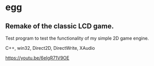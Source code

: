# egg
## Remake of the classic LCD game.

Test program to test the functionality of my simple 2D game engine.

C++, win32, Direct2D, DirectWrite, XAudio

https://youtu.be/6eIgR71V9OE
